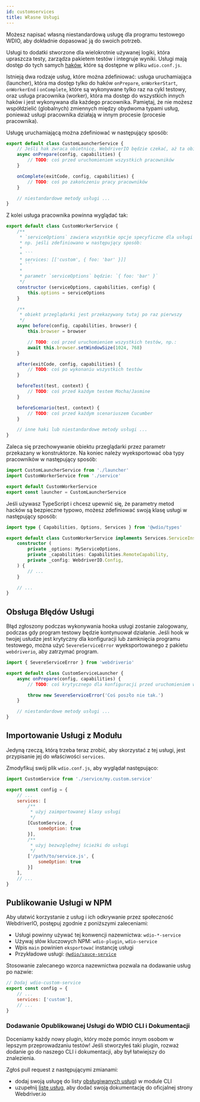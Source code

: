 ```yaml
---
id: customservices
title: Własne Usługi
---
```


Możesz napisać własną niestandardową usługę dla programu testowego WDIO, aby dokładnie dopasować ją do swoich potrzeb.

Usługi to dodatki stworzone dla wielokrotnie używanej logiki, która upraszcza testy, zarządza pakietem testów i integruje wyniki. Usługi mają dostęp do tych samych [haków](/docs/configurationfile), które są dostępne w pliku `wdio.conf.js`.

Istnieją dwa rodzaje usług, które można zdefiniować: usługa uruchamiająca (launcher), która ma dostęp tylko do haków `onPrepare`, `onWorkerStart`, `onWorkerEnd` i `onComplete`, które są wykonywane tylko raz na cykl testowy, oraz usługa pracownika (worker), która ma dostęp do wszystkich innych haków i jest wykonywana dla każdego pracownika. Pamiętaj, że nie możesz współdzielić (globalnych) zmiennych między obydwoma typami usług, ponieważ usługi pracownika działają w innym procesie (procesie pracownika).

Usługę uruchamiającą można zdefiniować w następujący sposób:

```js
export default class CustomLauncherService {
    // Jeśli hak zwraca obietnicę, WebdriverIO będzie czekać, aż ta obietnica zostanie rozwiązana, aby kontynuować.
    async onPrepare(config, capabilities) {
        // TODO: coś przed uruchomieniem wszystkich pracowników
    }

    onComplete(exitCode, config, capabilities) {
        // TODO: coś po zakończeniu pracy pracowników
    }

    // niestandardowe metody usługi ...
}
```

Z kolei usługa pracownika powinna wyglądać tak:

```js
export default class CustomWorkerService {
    /**
     * `serviceOptions` zawiera wszystkie opcje specyficzne dla usługi
     * np. jeśli zdefiniowano w następujący sposób:
     *
     * ```
     * services: [['custom', { foo: 'bar' }]]
     * ```
     *
     * parametr `serviceOptions` będzie: `{ foo: 'bar' }`
     */
    constructor (serviceOptions, capabilities, config) {
        this.options = serviceOptions
    }

    /**
     * obiekt przeglądarki jest przekazywany tutaj po raz pierwszy
     */
    async before(config, capabilities, browser) {
        this.browser = browser

        // TODO: coś przed uruchomieniem wszystkich testów, np.:
        await this.browser.setWindowSize(1024, 768)
    }

    after(exitCode, config, capabilities) {
        // TODO: coś po wykonaniu wszystkich testów
    }

    beforeTest(test, context) {
        // TODO: coś przed każdym testem Mocha/Jasmine
    }

    beforeScenario(test, context) {
        // TODO: coś przed każdym scenariuszem Cucumber
    }

    // inne haki lub niestandardowe metody usługi ...
}
```

Zaleca się przechowywanie obiektu przeglądarki przez parametr przekazany w konstruktorze. Na koniec należy wyeksportować oba typy pracowników w następujący sposób:

```js
import CustomLauncherService from './launcher'
import CustomWorkerService from './service'

export default CustomWorkerService
export const launcher = CustomLauncherService
```

Jeśli używasz TypeScript i chcesz upewnić się, że parametry metod hacków są bezpieczne typowo, możesz zdefiniować swoją klasę usługi w następujący sposób:

```ts
import type { Capabilities, Options, Services } from '@wdio/types'

export default class CustomWorkerService implements Services.ServiceInstance {
    constructor (
        private _options: MyServiceOptions,
        private _capabilities: Capabilities.RemoteCapability,
        private _config: WebdriverIO.Config,
    ) {
        // ...
    }

    // ...
}
```

## Obsługa Błędów Usługi

Błąd zgłoszony podczas wykonywania hooka usługi zostanie zalogowany, podczas gdy program testowy będzie kontynuował działanie. Jeśli hook w twojej usłudze jest krytyczny dla konfiguracji lub zamknięcia programu testowego, można użyć `SevereServiceError` wyeksportowanego z pakietu `webdriverio`, aby zatrzymać program.

```js
import { SevereServiceError } from 'webdriverio'

export default class CustomServiceLauncher {
    async onPrepare(config, capabilities) {
        // TODO: coś krytycznego dla konfiguracji przed uruchomieniem wszystkich pracowników

        throw new SevereServiceError('Coś poszło nie tak.')
    }

    // niestandardowe metody usługi ...
}
```

## Importowanie Usługi z Modułu

Jedyną rzeczą, którą trzeba teraz zrobić, aby skorzystać z tej usługi, jest przypisanie jej do właściwości `services`.

Zmodyfikuj swój plik `wdio.conf.js`, aby wyglądał następująco:

```js
import CustomService from './service/my.custom.service'

export const config = {
    // ...
    services: [
        /**
         * użyj zaimportowanej klasy usługi
         */
        [CustomService, {
            someOption: true
        }],
        /**
         * użyj bezwzględnej ścieżki do usługi
         */
        ['/path/to/service.js', {
            someOption: true
        }]
    ],
    // ...
}
```

## Publikowanie Usługi w NPM

Aby ułatwić korzystanie z usług i ich odkrywanie przez społeczność WebdriverIO, postępuj zgodnie z poniższymi zaleceniami:

* Usługi powinny używać tej konwencji nazewnictwa: `wdio-*-service`
* Używaj słów kluczowych NPM: `wdio-plugin`, `wdio-service`
* Wpis `main` powinien `eksportować` instancję usługi
* Przykładowe usługi: [`@wdio/sauce-service`](https://github.com/webdriverio/webdriverio/tree/main/packages/wdio-sauce-service)

Stosowanie zalecanego wzorca nazewnictwa pozwala na dodawanie usług po nazwie:

```js
// Dodaj wdio-custom-service
export const config = {
    // ...
    services: ['custom'],
    // ...
}
```

### Dodawanie Opublikowanej Usługi do WDIO CLI i Dokumentacji

Doceniamy każdy nowy plugin, który może pomóc innym osobom w lepszym przeprowadzaniu testów! Jeśli stworzyłeś taki plugin, rozważ dodanie go do naszego CLI i dokumentacji, aby był łatwiejszy do znalezienia.

Zgłoś pull request z następującymi zmianami:

- dodaj swoją usługę do listy [obsługiwanych usług](https://github.com/webdriverio/webdriverio/blob/main/packages/wdio-cli/src/constants.ts#L92-L128)) w module CLI
- uzupełnij [listę usług](https://github.com/webdriverio/webdriverio/blob/main/scripts/docs-generation/3rd-party/services.json), aby dodać swoją dokumentację do oficjalnej strony Webdriver.io
